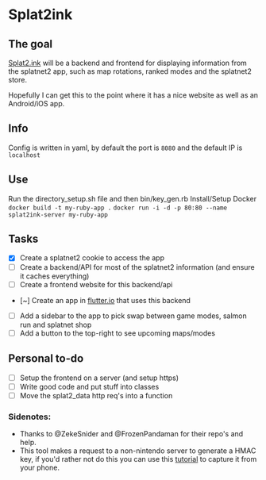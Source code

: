# Splat2ink
## The goal
[Splat2.ink](https://splat2.ink) will be a backend and frontend for displaying information from the splatnet2 app, such as map rotations, ranked modes and the splatnet2 store.

Hopefully I can get this to the point where it has a nice website as well as an Android/iOS app.

## Info

Config is written in yaml, by default the port is `8080` and the default IP is `localhost`

## Use
Run the directory_setup.sh file and then bin/key_gen.rb
Install/Setup Docker
`docker build -t my-ruby-app .`
`docker run -i -d -p 80:80 --name splat2ink-server my-ruby-app`



## Tasks

- [x] Create a splatnet2 cookie to access the app
- [ ] Create a backend/API for most of the splatnet2 information (and ensure it caches everything)
- [ ] Create a frontend website for this backend/api
- [~] Create an app in [flutter.io](https://flutter.io/) that uses this backend
- [ ] Add a sidebar to the app to pick swap between game modes, salmon run and splatnet shop
- [ ] Add a button to the top-right to see upcoming maps/modes

## Personal to-do
- [ ] Setup the frontend on a server (and setup https)
- [ ] Write good code and put stuff into classes
- [ ] Move the splat2_data http req's into a function

### Sidenotes:
* Thanks to @ZekeSnider and @FrozenPandaman for their repo's and help.
* This tool makes a request to a non-nintendo server to generate a HMAC key, if you'd rather not do this you can use this [tutorial](https://github.com/Cyan101/Splat2ink/wiki/Using-mitmproxy-to-generate-a-splatnet2-cookie) to capture it from your phone.
